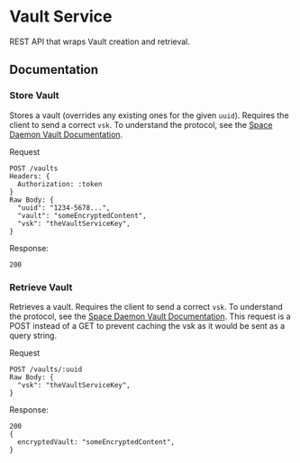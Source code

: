 # Vault Service

REST API that wraps Vault creation and retrieval.

## Documentation

### Store Vault

Stores a vault (overrides any existing ones for the given `uuid`). Requires the client to send a correct `vsk`. To understand the protocol, see the [Space Daemon Vault Documentation](https://github.com/FleekHQ/space-daemon/blob/master/docs/crypto/vault.md).

Request

```
POST /vaults
Headers: {
  Authorization: :token
}
Raw Body: {
  "uuid": "1234-5678...",
  "vault": "someEncryptedContent",
  "vsk": "theVaultServiceKey",
}
```

Response:

```
200
```

### Retrieve Vault

Retrieves a vault. Requires the client to send a correct `vsk`. To understand the protocol, see the [Space Daemon Vault Documentation](https://github.com/FleekHQ/space-daemon/blob/master/docs/crypto/vault.md). This request is a POST instead of a GET to prevent caching the vsk as it would be sent as a query string.

Request

```
POST /vaults/:uuid
Raw Body: {
  "vsk": "theVaultServiceKey",
}
```

Response:

```
200
{
  encryptedVault: "someEncryptedContent",
}
```
